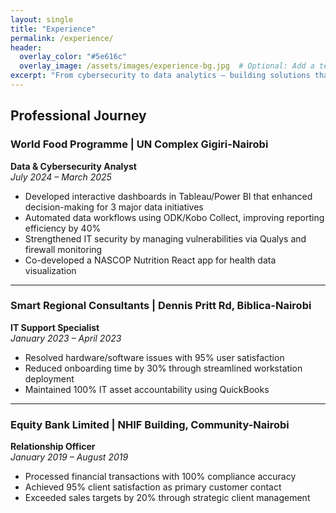 ```yaml
---
layout: single
title: "Experience"
permalink: /experience/
header:
  overlay_color: "#5e616c"
  overlay_image: /assets/images/experience-bg.jpg  # Optional: Add a tech-themed background
excerpt: "From cybersecurity to data analytics – building solutions that drive impact."
---
```


## Professional Journey

<div class="timeline">

### **World Food Programme | UN Complex Gigiri-Nairobi**  
**Data & Cybersecurity Analyst**  
*July 2024 – March 2025*  
- Developed interactive dashboards in Tableau/Power BI that enhanced decision-making for 3 major data initiatives  
- Automated data workflows using ODK/Kobo Collect, improving reporting efficiency by 40%  
- Strengthened IT security by managing vulnerabilities via Qualys and firewall monitoring  
- Co-developed a NASCOP Nutrition React app for health data visualization  

---

### **Smart Regional Consultants | Dennis Pritt Rd, Biblica-Nairobi**  
**IT Support Specialist**  
*January 2023 – April 2023*  
- Resolved hardware/software issues with 95% user satisfaction  
- Reduced onboarding time by 30% through streamlined workstation deployment  
- Maintained 100% IT asset accountability using QuickBooks  

---

### **Equity Bank Limited | NHIF Building, Community-Nairobi**  
**Relationship Officer**  
*January 2019 – August 2019*  
- Processed financial transactions with 100% compliance accuracy  
- Achieved 95% client satisfaction as primary customer contact  
- Exceeded sales targets by 20% through strategic client management  
